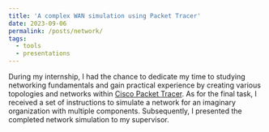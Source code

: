 ```yaml
---
title: 'A complex WAN simulation using Packet Tracer'
date: 2023-09-06
permalink: /posts/network/
tags:
  - tools
  - presentations
---
```

During my internship, I had the chance to dedicate my time to studying networking fundamentals and gain practical experience by creating various topologies and networks within [Cisco Packet Tracer](https://www.netacad.com/courses/packet-tracer). As for the final task, I received a set of instructions to simulate a network for an imaginary organization with multiple components. Subsequently, I presented the completed network simulation to my supervisor.
